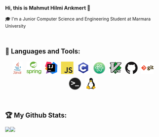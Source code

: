 ### Hi, this is Mahmut Hilmi Arıkmert 👋
🎓 I'm a Junior Computer Science and Engineering Student at Marmara University

<br/>

## 🧰 Languages and Tools:

<p align="center">
<img src="https://raw.githubusercontent.com/mharikmert/mharikmert/main/.github/images/java.jpeg" alt="Java" height="40" style="vertical-align:center; margin:4px">
<img src="https://raw.githubusercontent.com/mharikmert/mharikmert/main/.github/images/spring.png" alt "Spring" height = "40" style = "vertical-align:center; margin:4px">
<img src="https://raw.githubusercontent.com/mharikmert/mharikmert/main/.github/images/intellij.png" alt = "Intellij" height = "40" style =" vertical-align:center; margin:4px">
<img src="https://raw.githubusercontent.com/mharikmert/mharikmert/main/.github/images/javascript.png" alt="Javascript" height="40" style="vertical-align:center; margin:4px">
<img src="https://raw.githubusercontent.com/mharikmert/mharikmert/main/.github/images/c.png" alt="C" height="40" style="vertical-align:center; margin:4px">
<img src="https://raw.githubusercontent.com/mharikmert/mharikmert/main/.github/images/atom.png" alt = "Atom" height = "40" style = "vertical-align:center; margin:4px">
<img src="https://raw.githubusercontent.com/mharikmert/mharikmert/main/.github/images/vim.png" alt = "Vim" height = "40" style = "vertical-align:center; margin: 4px"
<img src="https://raw.githubusercontent.com/mharikmert/mharikmert/main/.github/images/mysql.png" alt="MySQL" height="40" style="vertical-align:center; margin:4px">
<img src="https://raw.githubusercontent.com/mharikmert/mharikmert/main/.github/images/github.png" alt="Github" height="40" style="vertical-align:center; margin:4px">
<img src="https://raw.githubusercontent.com/mharikmert/mharikmert/main/.github/images/git.png" alt="Git" height="40" style="vertical-align:center; margin:4px">
<img src="https://raw.githubusercontent.com/mharikmert/mharikmert/main/.github/images/terminal.png" alt="Terminal" height="40" style="vertical-align:center; margin:4px">
<img src="https://raw.githubusercontent.com/mharikmert/mharikmert/main/.github/images/linux.png" alt="Linux" height="40" style="vertical-align:center; margin:4px">

</p>

<br/>

## :trophy: My Github Stats:

<div>
<a href="https://readme-stats-cfgj2cxdy.vercel.app/api?username=mharikmert&count_private=true&show_icons=true&theme=tokyonight">
  <img align="left" src="https://readme-stats-cfgj2cxdy.vercel.app/api?username=mharikmert&count_private=true&show_icons=true&theme=tokyonight"height = "220px"/>
</a>
<a href="https://readme-stats-cfgj2cxdy.vercel.app/api/top-langs/?username=mharikmert&hide=php&theme=tokyonight">
  <img align="left" src="https://readme-stats-cfgj2cxdy.vercel.app/api/top-langs/?username=mharikmert&hide=php&theme=tokyonight" height = "220px"/>
</a>
</div>
